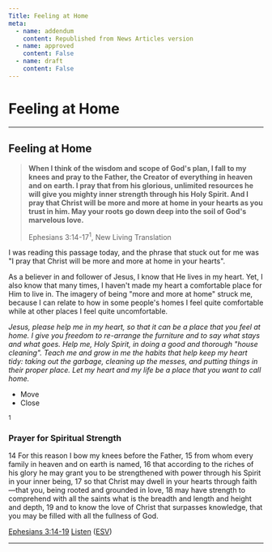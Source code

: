 ```yaml
---
Title: Feeling at Home
meta:
  - name: addendum
    content: Republished from News Articles version
  - name: approved
    content: False
  - name: draft
    content: False
---
```

# Feeling at Home

---
## Feeling at Home


> **When I think of the wisdom and scope of God's plan, I fall to my knees and pray to the Father, the Creator of everything in heaven and on earth. I pray that from his glorious, unlimited resources he will give you mighty inner strength through his Holy Spirit. And I pray that Christ will be more and more at home in your hearts as you trust in him. May your roots go down deep into the soil of God's marvelous love.**  
> <!--Begin mp_html_link_1_2e18cbd4-->Ephesians 3:14-17<sup class="itcexpand-super">1</sup><!--End mp_html_link_1_2e18cbd4-->, New Living Translation



I was reading this passage today, and the phrase that stuck out for me was "I pray that Christ will be more and more at home in your hearts".



As a believer in and follower of Jesus, I know that He lives in my heart. Yet, I also know that many times, I haven't made my heart a comfortable place for Him to live in. The imagery of being "more and more at home" struck me, because I can relate to how in some people's homes I feel quite comfortable while at other places I feel quite uncomfortable.



*Jesus, please help me in my heart, so that it can be a place that you feel at home. I give you freedom to re-arrange the furniture and to say what stays and what goes. Help me, Holy Spirit, in doing a good and thorough "house cleaning". Teach me and grow in me the habits that help keep my heart tidy: taking out the garbage, cleaning up the messes, and putting things in their proper place. Let my heart and my life be a place that you want to call home.*

<!--Begin mp_html_detail_1_2e18cbd4--> 
- Move
- Close

<sup class="itcexpand-super">1</sup><!--Begin mp_html_detail_body_1_2e18cbd4--> 




### Prayer for Spiritual Strength


14 For this reason I bow my knees before the Father, 15 from whom every family in heaven and on earth is named, 16 that according to the riches of his glory he may grant you to be strengthened with power through his Spirit in your inner being, 17 so that Christ may dwell in your hearts through faith—that you, being rooted and grounded in love, 18 may have strength to comprehend with all the saints what is the breadth and length and height and depth, 19 and to know the love of Christ that surpasses knowledge, that you may be filled with all the fullness of God.



[Ephesians 3:14-19](http://www.gnpcb.org/esv/search/?q=Ephesians%203:14-19%20%3Cobject%20type=%22application/x-shockwave-flash%22%20%20data=%22http://www.esvapi.org/assets/play.swf?myUrl=hw%252F49003014-49003019%22%20width=%2240%22%20height=%2212%22%20class=%22audio%22%3E%3Cparam%20name=%22movie%22%20value=%22http://www.esvapi.org/assets/play.swf?myUrl=hw%252F49003014-49003019%22%20/%3E%3Cparam%20name=%22wmode%22%20value=%22transparent%22%20/%3E%3C/object%3E) [Listen](http://www.esvapi.org/v2/rest/passageQuery?key=IP&amp;passage=eph3:14-19&amp;output-format=mp3) ([ESV](http://www.esv.org))




<!--End mp_html_detail_body_1_2e18cbd4-->
 <!--End mp_html_detail_1_2e18cbd4--> 



---
